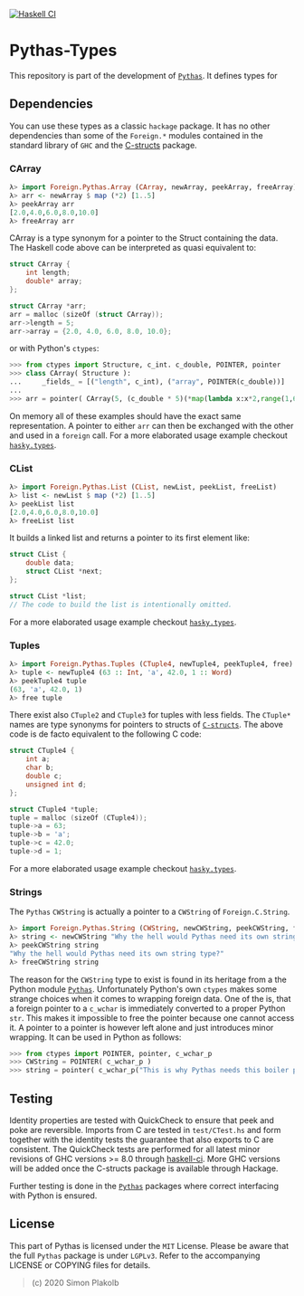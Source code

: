 
[![Haskell CI](https://github.com/pinselimo/Pythas-Types/actions/workflows/haskell.yml/badge.svg)](https://github.com/pinselimo/Pythas-Types/actions/workflows/haskell.yml)

# Pythas-Types

This repository is part of the development of [```Pythas```](https://github.com/pinselimo/Pythas/). It defines types for 

## Dependencies

You can use these types as a classic ```hackage``` package. It has no other dependencies than some of the ```Foreign.*``` modules contained in the standard library of ```GHC``` and the [C-structs](https://github.com/pinselimo/cstructs-in-haskell) package.

### CArray

~~~haskell
λ> import Foreign.Pythas.Array (CArray, newArray, peekArray, freeArray)
λ> arr <- newArray $ map (*2) [1..5]
λ> peekArray arr
[2.0,4.0,6.0,8.0,10.0]
λ> freeArray arr
~~~

CArray is a type synonym for a pointer to the Struct containing the data. The Haskell code above can be interpreted as quasi equivalent to:

~~~C
struct CArray {
    int length;
    double* array;
};

struct CArray *arr;
arr = malloc (sizeOf (struct CArray));
arr->length = 5;
arr->array = {2.0, 4.0, 6.0, 8.0, 10.0};
~~~

or with Python's ```ctypes```:

~~~python
>>> from ctypes import Structure, c_int. c_double, POINTER, pointer
>>> class CArray( Structure ):
...     _fields_ = [("length", c_int), ("array", POINTER(c_double))]
...
>>> arr = pointer( CArray(5, (c_double * 5)(*map(lambda x:x*2,range(1,6)))) )
~~~

On memory all of these examples should have the exact same representation. A pointer to either ```arr``` can then be exchanged with the other and used in a ```foreign``` call.
For a more elaborated usage example checkout [```hasky.types```](https://github.com/pinselimo/Pythas/hasky/types.py).

### CList

~~~haskell
λ> import Foreign.Pythas.List (CList, newList, peekList, freeList)
λ> list <- newList $ map (*2) [1..5]
λ> peekList list
[2.0,4.0,6.0,8.0,10.0]
λ> freeList list
~~~

It builds a linked list and returns a pointer to its first element like:

~~~C
struct CList {
    double data;
    struct CList *next;
};

struct CList *list;
// The code to build the list is intentionally omitted.
~~~

For a more elaborated usage example checkout [```hasky.types```](https://github.com/pinselimo/Pythas/hasky/types.py).

### Tuples

~~~haskell
λ> import Foreign.Pythas.Tuples (CTuple4, newTuple4, peekTuple4, free)
λ> tuple <- newTuple4 (63 :: Int, 'a', 42.0, 1 :: Word)
λ> peekTuple4 tuple
(63, 'a', 42.0, 1)
λ> free tuple
~~~

There exist also ```CTuple2``` and ```CTuple3``` for tuples with less fields. The ```CTuple*``` names are type synonyms for pointers to structs of [```C-structs```](https://github.com/pinselimo/cstructs-in-haskell). The above code is de facto equivalent to the following C code:

~~~C
struct CTuple4 {
    int a;
    char b;
    double c;
    unsigned int d;
};

struct CTuple4 *tuple;
tuple = malloc (sizeOf (CTuple4));
tuple->a = 63;
tuple->b = 'a';
tuple->c = 42.0;
tuple->d = 1;
~~~

For a more elaborated usage example checkout [```hasky.types```](https://github.com/pinselimo/Pythas/hasky/types.py).

### Strings

The ```Pythas``` ```CWString``` is actually a pointer to a ```CWString``` of ```Foreign.C.String```.

~~~haskell
λ> import Foreign.Pythas.String (CWString, newCWString, peekCWString, freeCWString)
λ> string <- newCWString "Why the hell would Pythas need its own string type?"
λ> peekCWString string
"Why the hell would Pythas need its own string type?"
λ> freeCWString string
~~~

The reason for the ```CWString``` type to exist is found in its heritage from a the Python module [```Pythas```](https://github.com/pinselimo/Pythas).
Unfortunately Python's own ```ctypes``` makes some strange choices when it comes to wrapping foreign data.
One of the is, that a foreign pointer to a ```c_wchar``` is immediately converted to a proper Python ```str```. This makes it impossible to free the pointer because one cannot access it.
A pointer to a pointer is however left alone and just introduces minor wrapping. It can be used in Python as follows:

~~~python
>>> from ctypes import POINTER, pointer, c_wchar_p
>>> CWString = POINTER( c_wchar_p )
>>> string = pointer( c_wchar_p("This is why Pythas needs this boiler plate") )
~~~

## Testing

Identity properties are tested with QuickCheck to ensure that peek and poke are reversible. Imports from C are tested in ```test/CTest.hs``` and form together with the identity tests the guarantee that also exports to C are consistent.
The QuickCheck tests are performed for all latest minor revisions of GHC versions >= 8.0 through [haskell-ci](https://github.com/haskell-CI/haskell-ci). More GHC versions will be added once the C-structs package is available through Hackage.

Further testing is done in the [```Pythas```](https://github.com/pinselimo/Pythas) packages where correct interfacing with Python is ensured.

## License

This part of Pythas is licensed under the ```MIT``` License. Please be aware that the full ```Pythas``` package is under ```LGPLv3```. Refer to the accompanying LICENSE or COPYING files for details.

> (c) 2020 Simon Plakolb

